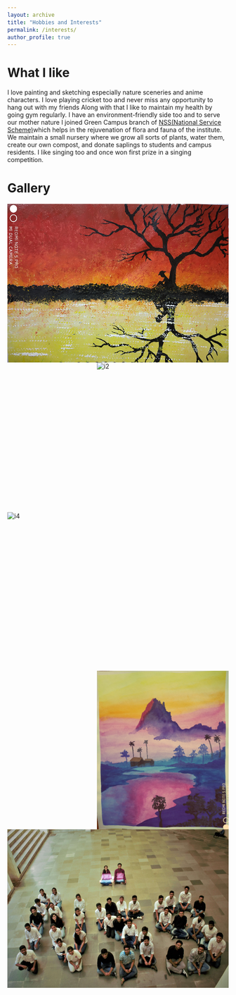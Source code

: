 ```yaml
---
layout: archive
title: "Hobbies and Interests"
permalink: /interests/
author_profile: true
---
```

# What I like
I love painting and sketching especially nature sceneries and anime characters. I love playing cricket too and never miss any opportunity to hang out with my friends
Along with that I like to maintain my health by going gym regularly. I have an environment-friendly side too and to serve our mother nature 
I joined Green Campus branch of [NSS(National Service Scheme)](https://nss.iitb.ac.in/home/)which helps in the rejuvenation of flora and 
fauna of the institute.  We maintain a small nursery where we grow all sorts of plants, water them, create our own compost, and donate saplings to 
students and campus residents. I like singing too and once won first prize in a singing competition. 

# Gallery
<div class="row">
  <div class="column">
    <img align="left" src="/images/Image1.jpg" alt="i1" width="540"
         height="360">
  </div>
  <div class="column">
    <img align="right" src="/images/Image7.jpg" alt="i2" width="300"
         height="340">
  </div>
  
</div>

<div class="row">
  <div class="column">
    <img align="left" src="/images/Image2.jpg" alt="i4" width="540"
         height="360"/>
  </div>
  <div class="column">
    <img align="right" src="/images/Image3.jpg" alt="i6" width="300"
         height="360"/>
  </div>
 </div>
 
<div class="row">
  <div class="column">
    <img align="left" src="/images/Image8.jpg" alt="i7" width="540"
         height="360"/>
  </div>
</div>
